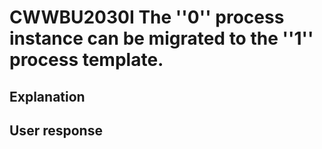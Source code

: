 # CWWBU2030I The ''0'' process instance can be migrated to the ''1'' process template.

## Explanation

## User response
